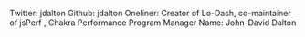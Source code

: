Twitter: jdalton
Github: jdalton
Oneliner: Creator of Lo-Dash, co-maintainer of jsPerf , Chakra Performance Program Manager
Name: John-David Dalton